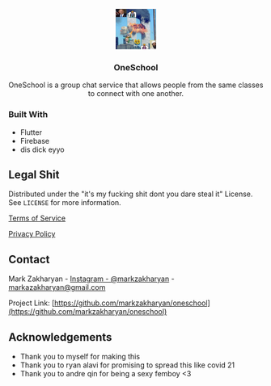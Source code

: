 <p align="center">
  <a href="https://github.com/markzakharyan/oneschool">
    <img src="images/logo.png" alt="Logo" width="80" height="80">
  </a>

  <h3 align="center">OneSchool</h3>

  <p align="center">
    OneSchool is a group chat service that allows people from the same classes to connect with one another. 
  </p>
</p>




<!-- ABOUT THE PROJECT -->
<!--
## About The Project

[![Product Name Screen Shot][product-screenshot]](https://example.com)
-->


### Built With

* []()Flutter
* []()Firebase
* []()dis dick eyyo



<!-- LICENSE -->
## Legal Shit

Distributed under the "it's my fucking shit dont you dare steal it" License. See `LICENSE` for more information.

[Terms of Service](https://fuckoff.com)

[Privacy Policy](https://fuckoff.com)

<!-- CONTACT -->
## Contact

Mark Zakharyan - [Instagram - @markzakharyan](https://instagram.com/markzakharyan) - markazakharyan@gmail.com

Project Link: [https://github.com/markzakharyan/oneschool](https://github.com/markzakharyan/oneschool)



<!-- ACKNOWLEDGEMENTS -->
## Acknowledgements

* []()Thank you to myself for making this
* []()Thank you to ryan alavi for promising to spread this like covid 21
* []()Thank you to andre qin for being a sexy femboy <3